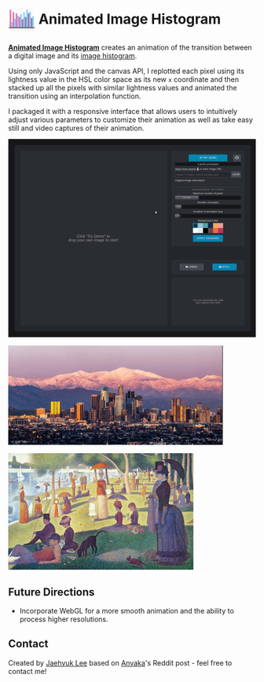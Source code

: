 # <a href="https://jaehyuk-lee.com/animated-image-histogram/"><img src="./assets/favicon.png" alt="Histogram Logo" title="Go to Animated Image Histogram" height="55" align="center"></a> Animated Image Histogram

**[Animated Image Histogram](https://jaehyuk-lee.com/animated-image-histogram/ "Go to Animated Image Histogram")** creates an animation of the transition between a digital image and its [image histogram](https://en.wikipedia.org/wiki/Image_histogram).

Using only JavaScript and the canvas API, I replotted each pixel using its lightness value in the HSL color space as its new `x` coordinate and then stacked up all the pixels with similar lightness values and animated the transition using an interpolation function.

I packaged it with a responsive interface that allows users to intuitively adjust various parameters to customize their animation as well as take easy still and video captures of their animation.

![Demo gif](./assets/demo1.gif)

![Example result 4](./assets/example_results/g4.gif)

![Example result 3](./assets/example_results/g3.gif)

## Future Directions
* Incorporate WebGL for a more smooth animation and the ability to process higher resolutions.

## Contact
Created by [Jaehyuk Lee](mailto:jhlumd@gmail.com) based on [Anvaka](https://github.com/anvaka/gauss-distribution)'s Reddit post - feel free to contact me!